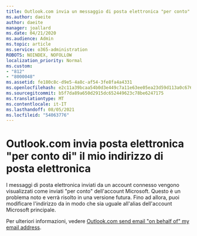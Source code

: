 ```yaml
---
title: Outlook.com invia un messaggio di posta elettronica "per conto" del mio indirizzo di posta elettronica
ms.author: daeite
author: daeite
manager: joallard
ms.date: 04/21/2020
ms.audience: Admin
ms.topic: article
ms.service: o365-administration
ROBOTS: NOINDEX, NOFOLLOW
localization_priority: Normal
ms.custom:
- "812"
- "8000048"
ms.assetid: fe180c8c-d9e5-4a8c-af54-3fe8fa4a4331
ms.openlocfilehash: e2c11a39bcaa54b0d3e449c7a11e63ee05ea23d59d113a0c6767b4ddd6c988f5
ms.sourcegitcommit: b5f7da89a650d2915dc652449623c78be6247175
ms.translationtype: MT
ms.contentlocale: it-IT
ms.lasthandoff: 08/05/2021
ms.locfileid: "54063776"
---
```

# <a name="outlookcom-sends-email-on-behalf-of-my-email-address"></a>Outlook.com invia posta elettronica "per conto di" il mio indirizzo di posta elettronica

I messaggi di posta elettronica inviati da un account connesso vengono visualizzati come inviati "per conto" dell'account Microsoft. Questo è un problema noto e verrà risolto in una versione futura. Fino ad allora, puoi modificare l'indirizzo da in modo che sia uguale all'alias dell'account Microsoft principale.
  
Per ulteriori informazioni, vedere [Outlook.com send email "on behalf of" my email address](https://support.office.com/article/2c2b4d9f-0203-42c6-b2d2-b8aba1386e75?wt.mc_id=Office_Outlook_com_Alchemy).
